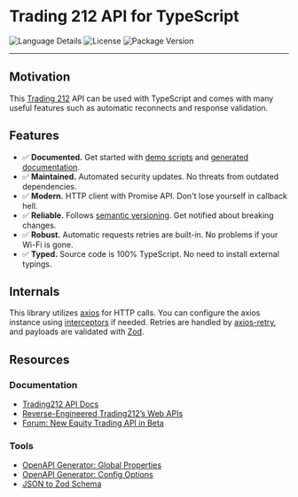 # Trading 212 API for TypeScript

![Language Details](https://img.shields.io/github/languages/top/bennycode/trading212-api) ![License](https://img.shields.io/npm/l/trading212-api.svg) ![Package Version](https://img.shields.io/npm/v/trading212-api.svg)

---

## Motivation

This [Trading 212](https://www.trading212.com/) API can be used with TypeScript and comes with many useful features such as automatic reconnects and response validation.

## Features

- ✅ **Documented.** Get started with [demo scripts][1] and [generated documentation][2].
- ✅ **Maintained.** Automated security updates. No threats from outdated dependencies.
- ✅ **Modern.** HTTP client with Promise API. Don't lose yourself in callback hell.
- ✅ **Reliable.** Follows [semantic versioning][3]. Get notified about breaking changes.
- ✅ **Robust.** Automatic requests retries are built-in. No problems if your Wi-Fi is gone.
- ✅ **Typed.** Source code is 100% TypeScript. No need to install external typings.

## Internals

This library utilizes [axios](https://github.com/axios/axios) for HTTP calls. You can configure the axios instance using [interceptors](https://axios-http.com/docs/interceptors) if needed. Retries are handled by [axios-retry](https://github.com/softonic/axios-retry), and payloads are validated with [Zod](https://github.com/colinhacks/zod).

## Resources

### Documentation

- [Trading212 API Docs](https://t212public-api-docs.redoc.ly/)
- [Reverse-Engineered Trading212’s Web APIs](https://haksoat.com/reverse-engineering-trading212/)
- [Forum: New Equity Trading API in Beta](https://community.trading212.com/t/61788)

### Tools

- [OpenAPI Generator: Global Properties](https://openapi-generator.tech/docs/globals/)
- [OpenAPI Generator: Config Options](https://openapi-generator.tech/docs/generators/typescript-fetch/#config-options)
- [JSON to Zod Schema](https://transform.tools/json-to-zod)

[1]: https://github.com/bennycode/trading212-api/tree/main/src/demo
[2]: https://github.com/bennycode/trading212-api/tree/main/docs
[3]: https://docs.npmjs.com/about-semantic-versioning
